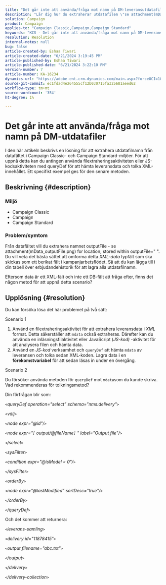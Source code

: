 ```yaml
---
title: "Det går inte att använda/fråga mot namn på DM-leveransutdatafiler"
description: "Lär dig hur du extraherar utdatafilen \"se attachment(mData_outputFile.png) for location\" från datafältet."
solution: Campaign
product: Campaign
applies-to: "Campaign Classic,Campaign,Campaign Standard"
keywords: "KCS - Det går inte att använda/fråga mot namn på DM-leveransutdatafiler"
resolution: Resolution
internal-notes: null
bug: false
article-created-by: Eshaa Tiwari
article-created-date: "6/21/2024 3:19:45 PM"
article-published-by: Eshaa Tiwari
article-published-date: "6/21/2024 3:22:10 PM"
version-number: 7
article-number: KA-16234
dynamics-url: "https://adobe-ent.crm.dynamics.com/main.aspx?forceUCI=1&pagetype=entityrecord&etn=knowledgearticle&id=57dde6af-e12f-ef11-840a-6045bd029b18"
source-git-commit: ec1fdad4e264555cf12b030715fa325681aeed62
workflow-type: tm+mt
source-wordcount: '354'
ht-degree: 1%

---
```


# Det går inte att använda/fråga mot namn på DM-utdatafiler


I den här artikeln beskrivs en lösning för att extrahera utdatafilnamn från datafältet i Campaign Classic- och Campaign Standard-miljöer. För att uppnå detta kan du antingen använda filextraheringsaktiviteten eller JS-kodsaktiviteten med queryDef för att hämta leveransdata och tolka XML-innehållet. Ett specifikt exempel ges för den senare metoden.

## Beskrivning {#description}


### Miljö

- Campaign Classic
- Campaign
- Campaign Standard


### Problem/symtom

Från datafältet vill du extrahera namnet outputFile - se attachment(mData_outputFile.png) for location, stored within outputFile=&quot; &quot;. Du vill veta det bästa sättet att omforma detta *XML-data* typfält som ska skickas som ett berikat fält i kampanjarbetsflödet. Så att du kan lägga till i din tabell över erbjudandehistorik för att lagra alla utdatafilnamn.

Eftersom data är ett XML-fält och inte ett DB-fält att fråga efter, finns det någon metod för att uppnå detta scenario?




## Upplösning {#resolution}


Du kan försöka lösa det här problemet på två sätt:

Scenario 1

1. Använd en filextraheringsaktivitet för att extrahera leveransdata i *XML* format. Detta säkerställer att `mdata` också extraheras. Därefter kan du använda en inläsningsfilaktivitet eller JavaScript (*JS-kod)* -aktivitet för att analysera filen och hämta data.
2. Använd en *JS-kod* verksamhet och `queryDef` att hämta `mdata` av leveransen och tolka sedan XML-koden. Lagra data i en <b>förekomstvariabel</b> för att sedan läsas in under en övergång.


Scenario 2

Du försöker använda metoden för `queryDef` mot `mdata`som du kunde skriva. Vad rekommenderas för tolkningsmetod?

Din förfrågan blir som:

*`<`queryDef operation=&quot;select&quot; schema=&quot;nms:delivery&quot;`>`*

*`<`välj`>`*

*`<`node expr=&quot;@id&quot;/`>`*

*`<`node expr=&quot;`[` output/@fileName`]` &quot; label=&quot;Output file&quot;/`>`*

*`<`/select`>`*

*`<`sysFilter`>`*

*`<`condition expr=&quot;@isModel = 0&quot;/`>`*

*`<`/sysFilter`>`*

*`<`orderBy`>`*

*`<`node expr=&quot;@lastModified&quot; sortDesc=&quot;true&quot;/`>`*

*`<`/orderBy`>`*

*`<`/queryDef`>`*



Och det kommer att returnera:

*`<`leverans-samling`>`*

*`<`delivery id=&quot;11878415&quot;`>`*

*`<`output filename=&quot;abc.txt&quot;`>`*

*`<`/output`>`*

*`<`/delivery`>`*

*`<`/delivery-collection`>`*
